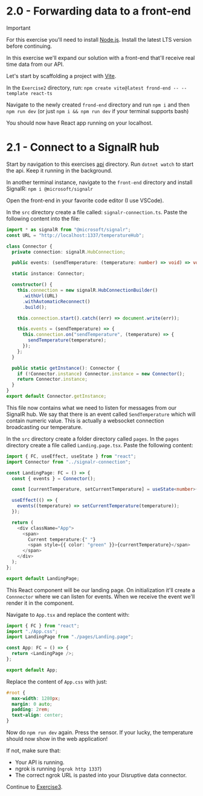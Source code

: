 # 2.0 - Forwarding data to a front-end

> [!IMPORTANT]
> For this exercise you'll need to install [Node.js](https://nodejs.org/en).
> Install the latest LTS version before continuing.

In this exercise we'll expand our solution with a front-end that'll receive real time data from our API.

Let's start by scaffolding a project with [Vite](https://vitejs.dev/guide/).

In the `Exercise2` directory, run: `npm create vite@latest frond-end -- --template react-ts`

Navigate to the newly created `frond-end` directory and run `npm i` and then `npm run dev` (or just `npm i && npm run dev` if your terminal supports bash)

You should now have React app running on your localhost.

# 2.1 - Connect to a SignalR hub

Start by navigation to this exercises [api](./api/) directory. Run `dotnet watch` to start the api. Keep it running in the background.

In another terminal instance, navigate to the `front-end` directory and install SignalR: `npm i @microsoft/signalr`

Open the front-end in your favorite code editor (I use VSCode).

In the `src` directory create a file called: `signalr-connection.ts`. Paste the following content into the file:

```typescript
import * as signalR from "@microsoft/signalr";
const URL = "http://localhost:1337/temperatureHub";

class Connector {
  private connection: signalR.HubConnection;

  public events: (sendTemperature: (temperature: number) => void) => void;

  static instance: Connector;

  constructor() {
    this.connection = new signalR.HubConnectionBuilder()
      .withUrl(URL)
      .withAutomaticReconnect()
      .build();

    this.connection.start().catch((err) => document.write(err));

    this.events = (sendTemperature) => {
      this.connection.on("sendTemperature", (temperature) => {
        sendTemperature(temperature);
      });
    };
  }

  public static getInstance(): Connector {
    if (!Connector.instance) Connector.instance = new Connector();
    return Connector.instance;
  }
}
export default Connector.getInstance;
```

This file now contains what we need to listen for messages from our SignalR hub. We say that there is an event called `SendTemperature` which will contain numeric value. This is actually a websocket connection broadcasting our temperature.

In the `src` directory create a folder directory called `pages`. In the `pages` directory create a file called `Landing.page.tsx`. Paste the following content:

```typescript
import { FC, useEffect, useState } from "react";
import Connector from "../signalr-connection";

const LandingPage: FC = () => {
  const { events } = Connector();

  const [currentTemperature, setCurrentTemperature] = useState<number>(0);

  useEffect(() => {
    events((temperature) => setCurrentTemperature(temperature));
  });

  return (
    <div className="App">
      <span>
        Current temperature:{" "}
        <span style={{ color: "green" }}>{currentTemperature}</span>
      </span>
    </div>
  );
};

export default LandingPage;
```

This React component will be our landing page. On initialization it'll create a `Connnector` where we can listen for events. When we receive the event we'll render it in the component.

Navigate to `App.tsx` and replace the content with:

```typescript
import { FC } from "react";
import "./App.css";
import LandingPage from "./pages/Landing.page";

const App: FC = () => {
  return <LandingPage />;
};

export default App;
```

Replace the content of `App.css` with just:

```css
#root {
  max-width: 1280px;
  margin: 0 auto;
  padding: 2rem;
  text-align: center;
}
```

Now do `npm run dev` again. Press the sensor. If your lucky, the temperature should now show in the web application!

If not, make sure that:

- Your API is running.
- ngrok is running (`ngrok http 1337`)
- The correct ngrok URL is pasted into your Disruptive data connector.

Continue to [Exercise3](../Exercise3/README.md).

